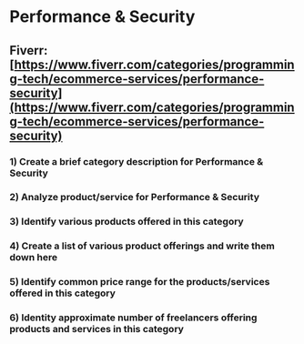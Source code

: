 # Performance & Security
## Fiverr: [https://www.fiverr.com/categories/programming-tech/ecommerce-services/performance-security](https://www.fiverr.com/categories/programming-tech/ecommerce-services/performance-security)
### 1) Create a brief category description for Performance & Security
### 2) Analyze product/service for Performance & Security
### 3) Identify various products offered in this category
### 4) Create a list of various product offerings and write them down here
### 5) Identify common price range for the products/services offered in this category
### 6) Identity approximate number of freelancers offering products and services in this category
